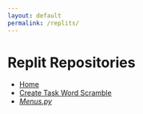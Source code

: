 ```yaml
--- 
layout: default
permalink: /replits/
--- 
```


# Replit Repositories
- [Home](..)
- [Create Task Word Scramble](https://replit.com/@valenryanreynol/Beach-Guessing-Game#Team-MicrosoftTechSupport/main.py)
- [*Menus.py*](https://replit.com/@valenryanreynol/Valen-Tri-3-Work#.replit) 

